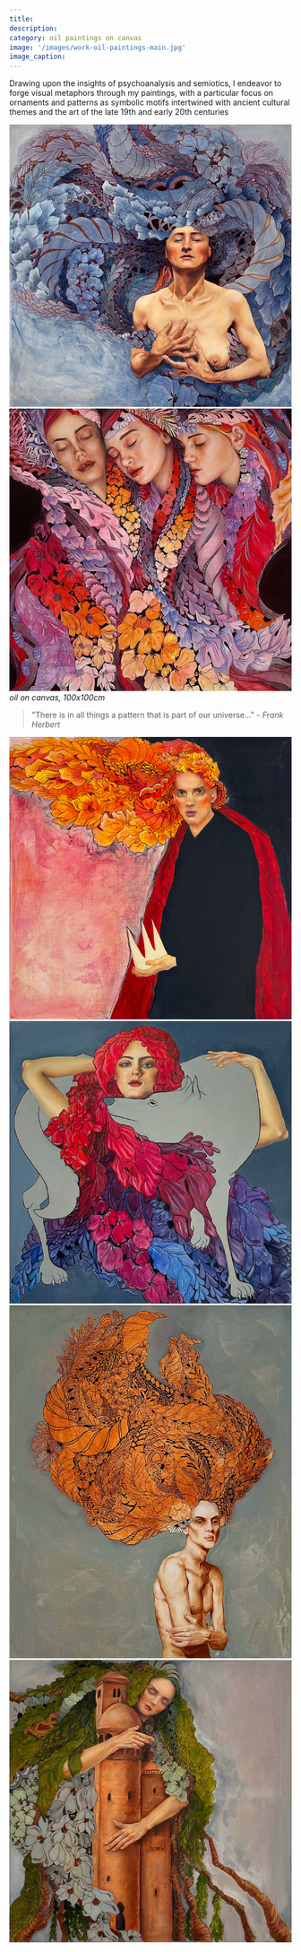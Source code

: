 ```yaml
---
title:
description: 
category: oil paintings on canvas
image: '/images/work-oil-paintings-main.jpg'
image_caption: 
---
```


Drawing upon the insights of psychoanalysis and semiotics, I endeavor to forge visual metaphors through my paintings, with a particular focus on ornaments and patterns as symbolic motifs intertwined with ancient cultural themes and the art of the late 19th and early 20th centuries

<div class="gallery-box">
  <div class="gallery">
    <img src="/images/mother.jpg" loading="lazy" alt="mother">
    <img src="/images/sisters.jpg" loading="lazy" alt="sisters">
  </div>
  <em>oil on canvas, 100x100cm</em>
</div>


> "There is in all things a pattern that is part of our universe..." - _Frank Herbert_

<div class="gallery-box">
  <div class="gallery">
    <img src="/images/prince.jpg" loading="lazy" alt="prince">
    <img src="/images/wolf.jpg" loading="lazy" alt="wolf">
    <img src="/images/rebel-dream.jpg" loading="lazy" alt="rebel-dream">
    <img src="/images/petrosinella.jpg" loading="lazy" alt="petrosinella">
  </div>
</div>


